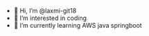 - 👋 Hi, I’m @laxmi-git18
- 👀 I’m interested in coding
- 🌱 I’m currently learning AWS java springboot


<!---
laxmi-git18/laxmi-git18 is a ✨ special ✨ repository because its `README.md` (this file) appears on your GitHub profile.
You can click the Preview link to take a look at your changes.
--->

